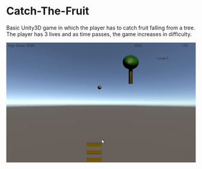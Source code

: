 # Catch-The-Fruit

Basic Unity3D game in which the player has to catch fruit falling from a tree. The player has 3 lives and as time passes, the game increases in difficulty.

![](https://github.com/VerdalJG/Catch-The-Fruit/blob/main/CTF.gif)
